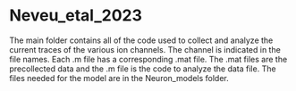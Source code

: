# Neveu_etal_2023

The main folder contains all of the code used to collect and analyze the current traces of the various ion channels.  The channel is indicated in the file names.  Each .m file has a corresponding .mat file.  The .mat files are the precollected data and the .m file is the code to analyze the data file.  The files needed for the model are in the Neuron_models folder.